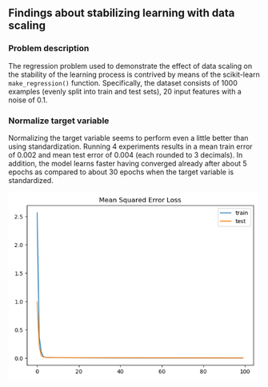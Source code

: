 ## Findings about stabilizing learning with data scaling

### Problem description

The regression problem used to demonstrate the effect of data scaling on the stability of the learning process is
contrived by means of the scikit-learn `make_regression()` function. Specifically, the dataset consists of 1000 examples
(evenly split into train and test sets), 20 input features with a noise of 0.1.

### Normalize target variable

Normalizing the target variable seems to perform even a little better than using standardization. Running 4 experiments
results in a mean train error of 0.002 and mean test error of 0.004 (each rounded to 3 decimals). In addition, the model
learns faster having converged already after about 5 epochs as compared to about 30 epochs when the target variable is
standardized.

![](images/ext_normalize_target_losses.png)
